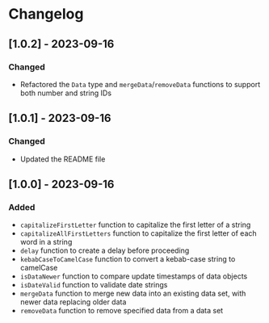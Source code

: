 # Changelog

## [1.0.2] - 2023-09-16

### Changed
- Refactored the `Data` type and `mergeData`/`removeData` functions to support both number and string IDs

## [1.0.1] - 2023-09-16

### Changed
- Updated the README file

## [1.0.0] - 2023-09-16

### Added
- `capitalizeFirstLetter` function to capitalize the first letter of a string
- `capitalizeAllFirstLetters` function to capitalize the first letter of each word in a string
- `delay` function to create a delay before proceeding
- `kebabCaseToCamelCase` function to convert a kebab-case string to camelCase
- `isDataNewer` function to compare update timestamps of data objects
- `isDateValid` function to validate date strings
- `mergeData` function to merge new data into an existing data set, with newer data replacing older data
- `removeData` function to remove specified data from a data set
